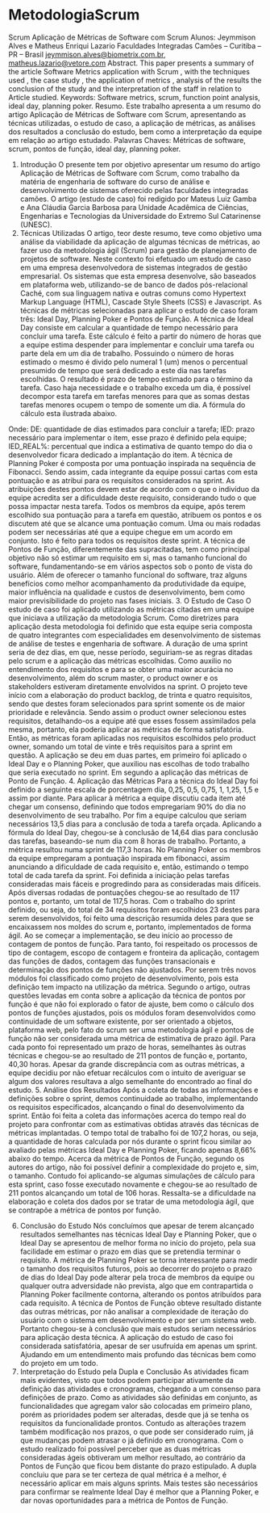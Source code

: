 # MetodologiaScrum
Scrum
Aplicação de Métricas de Software com Scrum
Alunos: Jeymmison Alves e Matheus Enriqui Lazario
Faculdades Integradas Camões  – Curitiba – PR – Brasil
 jeymmison.alves@biometrix.com.br, matheus.lazario@vetore.com
Abstract. This paper presents a summary of the article Software Metrics application with Scrum , with the techniques used , the case study , the application of metrics , analysis of the results the conclusion of the study and the interpretation of the staff in relation to Article studied.
Keywords: Software metrics, scrum, function point analysis, ideal day, planning poker.
Resumo. Este trabalho apresenta a um resumo do artigo Aplicação de Métricas de Software com Scrum, apresentando as técnicas utilizadas, o estudo de caso, a aplicação de métricas, as análises dos resultados a conclusão do estudo, bem como a interpretação da equipe em relação ao artigo estudado. 
Palavras Chaves: Métricas de software, scrum, pontos de função, ideal day, planning poker.
1. Introdução
O presente tem por objetivo apresentar um resumo do artigo Aplicação de Métricas de Software com Scrum, como trabalho da matéria de engenharia de software do curso de análise e desenvolvimento de sistemas oferecido pelas faculdades integradas camões.
O artigo (estudo de caso) foi redigido por Mateus Luiz Gamba e Ana Cláudia Garcia Barbosa para Unidade Acadêmica de Ciências, Engenharias e Tecnologias da Universidade do Extremo Sul Catarinense (UNESC).
2. Técnicas Utilizadas
O artigo, teor deste resumo, teve como objetivo uma análise da viabilidade da aplicação de algumas técnicas de métricas, ao fazer uso da metodologia ágil (Scrum) para gestão de planejamento de projetos de software.
Neste contexto foi efetuado um estudo de caso em uma empresa desenvolvedora de sistemas integrados de gestão empresarial. Os sistemas que esta empresa desenvolve, são baseados em plataforma web, utilizando-se de banco de dados pós-relacional Caché, com sua linguagem nativa e outras comuns como Hypertext Markup Language (HTML), Cascade Style Sheets (CSS) e Javascript.
As técnicas de métricas selecionadas para aplicar o estudo de caso foram três: Ideal Day, Planning Poker e Pontos de Função.
A técnica de Ideal Day consiste em calcular a quantidade de tempo necessário para concluir uma tarefa. Este cálculo é feito a partir do número de horas que a equipe estima despender para implementar e concluir uma tarefa ou parte dela em um dia de trabalho.
Possuindo o número de horas estimado o mesmo é divido pelo numeral 1 (um) menos o percentual presumido de tempo que será dedicado a este dia nas tarefas escolhidas. O resultado é prazo de tempo estimado para o término da tarefa. Caso haja necessidade e o trabalho exceda um dia, é possível decompor esta tarefa em tarefas menores para que as somas destas tarefas menores ocupem o tempo de somente um dia.  A fórmula do cálculo esta ilustrada abaixo.
 
Onde:
DE: quantidade de dias estimados para concluir a tarefa;
IED: prazo necessário para implementar o item, esse prazo é definido pela equipe;
IED_REAL%: percentual que indica a estimativa de quanto tempo do dia o desenvolvedor ficara dedicado a implantação do item.
A técnica de Planning Poker é composta por uma pontuação inspirada na sequência de Fibonacci. Sendo assim, cada integrante da equipe possui cartas com esta pontuação e as atribui para os requisitos considerados na sprint. As atribuições destes pontos devem estar de acordo com o que o indivíduo da equipe acredita ser a dificuldade deste requisito, considerando tudo o que possa impactar nesta tarefa.
Todos os membros da equipe, após terem escolhido sua pontuação para a tarefa em questão, atribuem os pontos e os discutem até que se alcance uma pontuação comum. Uma ou mais rodadas podem ser necessárias até que a equipe chegue em um acordo em conjunto. Isto é feito para todos os requisitos deste sprint.
A técnica de Pontos de Função, diferentemente das supracitadas, tem como principal objetivo não só estimar um requisito em si, mas o tamanho funcional do software, fundamentando-se em vários aspectos sob o ponto de vista do usuário. Além de oferecer o tamanho funcional do software, traz alguns benefícios como melhor acompanhamento da produtividade da equipe, maior influência na qualidade e custos de desenvolvimento, bem como maior previsibilidade do projeto nas fases iniciais.
3. O Estudo de Caso
O estudo de caso foi aplicado utilizando as métricas citadas em uma equipe que iniciava a utilização da metodologia Scrum. Como diretrizes para aplicação desta metodologia foi definido que esta equipe seria composta de quatro integrantes com especialidades em desenvolvimento de sistemas de análise de testes e engenharia de software. A duração de uma sprint seria de dez dias, em que, nesse período, seguiriam-se as regras ditadas pelo scrum e a aplicação das métricas escolhidas.
Como auxilio no entendimento dos requisitos e para se obter uma maior acurácia no desenvolvimento, além do scrum master, o product owner e os stakeholders estiveram diretamente envolvidos na sprint.
O projeto teve início com a elaboração do product backlog, de trinta e quatro requisitos, sendo que destes foram selecionados para sprint somente os de maior prioridade e relevância. Sendo assim o product owner selecionou estes requisitos, detalhando-os a equipe até que esses fossem assimilados pela mesma, portanto, ela poderia aplicar as métricas de forma satisfatória.
Então, as métricas foram aplicadas nos requisitos escolhidos pelo product owner, somando um total de vinte e três requisitos para a sprint em questão. A aplicação se deu em duas partes, em primeiro foi aplicado o Ideal Day e o Planning Poker, que auxiliou nas escolhas de todo trabalho que seria executado no sprint. Em segundo a aplicação das métricas de Ponto de Função.
4. Aplicação das Métricas
Para a técnica do Ideal Day foi definido a seguinte escala de porcentagem dia, 0,25, 0,5, 0,75, 1, 1,25, 1,5 e assim por diante. Para aplicar à métrica a equipe discutiu cada item até chegar um consenso, definindo que todos empregariam 90% do dia no desenvolvimento de seu trabalho. Por fim a equipe calculou que seriam necessários 13,5 dias para a conclusão de toda a tarefa orçada.
Aplicando a fórmula do Ideal Day, chegou-se à conclusão de 14,64 dias para conclusão das tarefas, baseando-se num dia com 8 horas de trabalho. Portanto, a métrica resultou numa sprint de 117,3 horas.
No Planning Poker os membros da equipe empregaram a pontuação inspirada em fibonacci, assim anunciando a dificuldade de cada requisito e, então, estimando o tempo total de cada tarefa da sprint. Foi definida a iniciação pelas tarefas consideradas mais fáceis e progredindo para as consideradas mais difíceis. Após diversas rodadas de pontuações chegou-se ao resultado de 117 pontos e, portanto, um total de 117,5 horas.
Com o trabalho do sprint definido, ou seja, do total de 34 requisitos foram escolhidos 23 destes para serem desenvolvidos, foi feito uma descrição resumida deles para que se encaixassem nos moldes do scrum e, portanto, implementados de forma ágil.
Ao se começar a implementação, se deu início ao processo de contagem de pontos de função. Para tanto, foi respeitado os processos de tipo de contagem, escopo de contagem e fronteira da aplicação, contagem das funções de dados, contagem das funções transacionais e determinação dos pontos de funções não ajustados. Por serem três novos módulos foi classificado como projeto de desenvolvimento, pois esta definição tem impacto na utilização da métrica.
Segundo o artigo, outras questões levadas em conta sobre a aplicação da técnica de pontos por função é que não foi explorado o fator de ajuste, bem como o cálculo dos pontos de funções ajustados, pois os módulos foram desenvolvidos como continuidade de um software existente, por ser orientado a objetos, plataforma web, pelo fato do scrum ser uma metodologia ágil e pontos de função não ser considerada uma métrica de estimativa de prazo ágil.
Para cada ponto foi representado um prazo de horas, semelhantes às outras técnicas e chegou-se ao resultado de 211 pontos de função e, portanto, 40,30 horas.
Apesar da grande discrepância com as outras métricas, a equipe decidiu por não efetuar recálculos com o intuito de averiguar se algum dos valores resultava a algo semelhante do encontrado ao final do estudo.
5. Análise dos Resultados
Após a coleta de todas as informações e definições sobre o sprint, demos continuidade ao trabalho, implementando os requisitos especificados, alcançando o final do desenvolvimento da sprint. Então foi feita a coleta das informações acerca do tempo real do projeto para confrontar com as estimativas obtidas através das técnicas de métricas implantadas.
O tempo total de trabalho foi de 107,2 horas, ou seja, a quantidade de horas calculada por nós durante o sprint ficou similar ao avaliado pelas métricas Ideal Day e Planning Poker, ficando apenas 8,66% abaixo do tempo.
Acerca da métrica de Pontos de Função, segundo os autores do artigo, não foi possível definir a complexidade do projeto e, sim, o tamanho. Contudo foi aplicando-se algumas simulações de cálculo para esta sprint, caso fosse executado novamente e chegou-se ao resultado de 211 pontos alcançando um total de 106 horas. Ressalta-se a dificuldade na elaboração e coleta dos dados por se tratar de uma metodologia ágil, que se contrapõe a métrica de pontos por função.

6. Conclusão do Estudo
Nós concluímos que apesar de terem alcançado resultados semelhantes nas técnicas Ideal Day e Planning Poker, que o Ideal Day se apresentou de melhor forma no início do projeto, pela sua facilidade em estimar o prazo em dias que se pretendia terminar o requisito.
A métrica de Planning Poker se torna interessante para medir o tamanho dos requisitos futuros, pois ao decorrer do projeto o prazo de dias do Ideal Day pode alterar pela troca de membros da equipe ou qualquer outra adversidade não prevista, algo que em contrapartida o Planning Poker facilmente contorna, alterando os pontos atribuídos para cada requisito.
A técnica de Pontos de Função obteve resultado distante das outras métricas, por não analisar a complexidade de iteração do usuário com o sistema em desenvolvimento e por ser um sistema web. Portanto chegou-se à conclusão que mais estudos seriam necessários para aplicação desta técnica.
A aplicação do estudo de caso foi considerada satisfatória, apesar de ser usufruída em apenas um sprint. Ajudando em um entendimento mais profundo das técnicas bem como do projeto em um todo.
7. Interpretação do Estudo pela Dupla e Conclusão
As atividades ficam mais evidentes, visto que todos podem participar ativamente da definição das atividades e cronogramas, chegando a um consenso para definições de prazo. 
Como as atividades são definidas em conjunto, as funcionalidades que agregam valor são colocadas em primeiro plano, porém as prioridades podem ser alteradas, desde que já se tenha os requisitos da funcionalidade prontos.
Contudo as alterações trazem também modificação nos prazos, o que pode ser considerado ruim, já que mudanças podem atrasar o já definido em cronograma.	
Com o estudo realizado foi possível perceber que as duas métricas consideradas ágeis obtiveram um melhor resultado, ao contrário da Pontos de Função que ficou bem distante do prazo estipulado.
A dupla concluiu que para se ter certeza de qual métrica é a melhor, é necessário aplicar em mais alguns sprints. Mais testes são necessários para confirmar se realmente Ideal Day é melhor que a Planning Poker, e dar novas oportunidades para a métrica de Pontos de Função.

